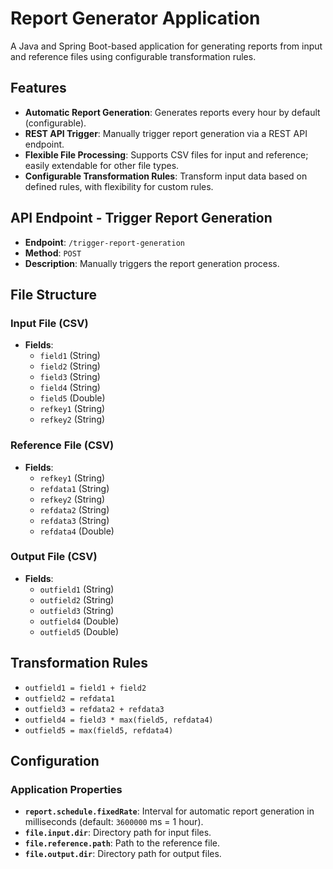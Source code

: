 # Report Generator Application

A Java and Spring Boot-based application for generating reports from input and reference files using configurable transformation rules.

## Features

- **Automatic Report Generation**: Generates reports every hour by default (configurable).
- **REST API Trigger**: Manually trigger report generation via a REST API endpoint.
- **Flexible File Processing**: Supports CSV files for input and reference; easily extendable for other file types.
- **Configurable Transformation Rules**: Transform input data based on defined rules, with flexibility for custom rules.

## API Endpoint - Trigger Report Generation

- **Endpoint**: `/trigger-report-generation`
- **Method**: `POST`
- **Description**: Manually triggers the report generation process.

## File Structure

### Input File (CSV)

- **Fields**:
  - `field1` (String)
  - `field2` (String)
  - `field3` (String)
  - `field4` (String)
  - `field5` (Double)
  - `refkey1` (String)
  - `refkey2` (String)

### Reference File (CSV)

- **Fields**:
  - `refkey1` (String)
  - `refdata1` (String)
  - `refkey2` (String)
  - `refdata2` (String)
  - `refdata3` (String)
  - `refdata4` (Double)

### Output File (CSV)

- **Fields**:
  - `outfield1` (String)
  - `outfield2` (String)
  - `outfield3` (String)
  - `outfield4` (Double)
  - `outfield5` (Double)

## Transformation Rules

- `outfield1 = field1 + field2`
- `outfield2 = refdata1`
- `outfield3 = refdata2 + refdata3`
- `outfield4 = field3 * max(field5, refdata4)`
- `outfield5 = max(field5, refdata4)`

## Configuration

### Application Properties

- **`report.schedule.fixedRate`**: Interval for automatic report generation in milliseconds (default: `3600000` ms = 1 hour).
- **`file.input.dir`**: Directory path for input files.
- **`file.reference.path`**: Path to the reference file.
- **`file.output.dir`**: Directory path for output files.

